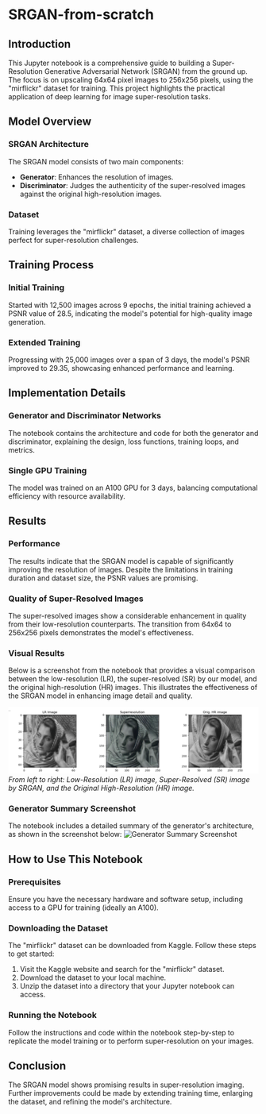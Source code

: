 # SRGAN-from-scratch

## Introduction
This Jupyter notebook is a comprehensive guide to building a Super-Resolution Generative Adversarial Network (SRGAN) from the ground up. The focus is on upscaling 64x64 pixel images to 256x256 pixels, using the "mirflickr" dataset for training. This project highlights the practical application of deep learning for image super-resolution tasks.

## Model Overview

### SRGAN Architecture
The SRGAN model consists of two main components:
- **Generator**: Enhances the resolution of images.
- **Discriminator**: Judges the authenticity of the super-resolved images against the original high-resolution images.

### Dataset
Training leverages the "mirflickr" dataset, a diverse collection of images perfect for super-resolution challenges.

## Training Process

### Initial Training
Started with 12,500 images across 9 epochs, the initial training achieved a PSNR value of 28.5, indicating the model's potential for high-quality image generation.

### Extended Training
Progressing with 25,000 images over a span of 3 days, the model's PSNR improved to 29.35, showcasing enhanced performance and learning.

## Implementation Details

### Generator and Discriminator Networks
The notebook contains the architecture and code for both the generator and discriminator, explaining the design, loss functions, training loops, and metrics.

### Single GPU Training
The model was trained on an A100 GPU for 3 days, balancing computational efficiency with resource availability.

## Results

### Performance
The results indicate that the SRGAN model is capable of significantly improving the resolution of images. Despite the limitations in training duration and dataset size, the PSNR values are promising.

### Quality of Super-Resolved Images
The super-resolved images show a considerable enhancement in quality from their low-resolution counterparts. The transition from 64x64 to 256x256 pixels demonstrates the model's effectiveness.

### Visual Results
Below is a screenshot from the notebook that provides a visual comparison between the low-resolution (LR), the super-resolved (SR) by our model, and the original high-resolution (HR) images. This illustrates the effectiveness of the SRGAN model in enhancing image detail and quality.

![Comparison of LR, SR, and HR Images](https://github.com/rakibulhaque9954/SRGAN-from-scratch/blob/2b2b85de697738a6e4c2e7ae381eba528ad83dc9/Screenshot%202023-10-05%20at%2008.04.18.png)
*From left to right: Low-Resolution (LR) image, Super-Resolved (SR) image by SRGAN, and the Original High-Resolution (HR) image.*

### Generator Summary Screenshot
The notebook includes a detailed summary of the generator's architecture, as shown in the screenshot below:
![Generator Summary Screenshot](path_to_generator_summary_screenshot.png)

## How to Use This Notebook

### Prerequisites
Ensure you have the necessary hardware and software setup, including access to a GPU for training (ideally an A100).

### Downloading the Dataset
The "mirflickr" dataset can be downloaded from Kaggle. Follow these steps to get started:
1. Visit the Kaggle website and search for the "mirflickr" dataset.
2. Download the dataset to your local machine.
3. Unzip the dataset into a directory that your Jupyter notebook can access.

### Running the Notebook
Follow the instructions and code within the notebook step-by-step to replicate the model training or to perform super-resolution on your images.

## Conclusion
The SRGAN model shows promising results in super-resolution imaging. Further improvements could be made by extending training time, enlarging the dataset, and refining the model's architecture.

